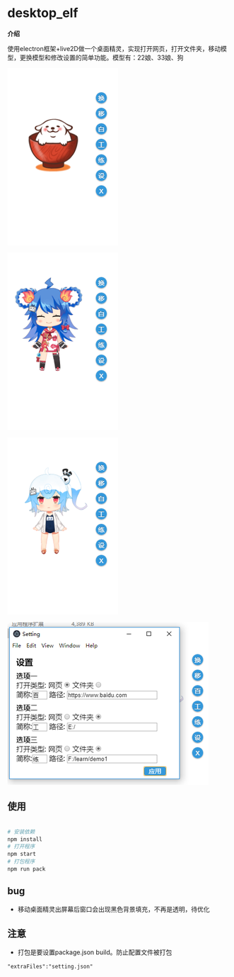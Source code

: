 # desktop_elf

**介绍**

使用electron框架+live2D做一个桌面精灵，实现打开网页，打开文件夹，移动模型，更换模型和修改设置的简单功能。模型有：22娘、33娘、狗

![](./01.png)

![02](./02.png)

![03](./03.png)

![04](./04.png)

## 使用



```bash

# 安装依赖
npm install
# 打开程序
npm start 
# 打包程序
npm run pack
```



## bug

- 移动桌面精灵出屏幕后窗口会出现黑色背景填充，不再是透明，待优化

## 注意

- 打包是要设置package.json build。防止配置文件被打包

```
"extraFiles":"setting.json"
```


